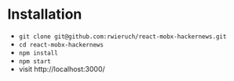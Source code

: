 # Installation

* `git clone git@github.com:rwieruch/react-mobx-hackernews.git`
* `cd react-mobx-hackernews`
* `npm install`
* `npm start`
* visit http://localhost:3000/
